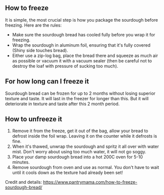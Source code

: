 
## How to freeze

It is simple, the most crucial step is how you package the sourdough before freezing. Here are the rules:
- Make sure the sourdough bread has cooled fully before you wrap it for freezing.
- Wrap the sourdough in aluminum foil, ensuring that it's fully covered (Shiny side touches bread).
- Either use a zip-log bag, place the bread there and squeeze as much air as possible or vacuum it with a vacuum sealer (then be careful not to destroy the loaf with pressure of sucking too much).

## For how long can I freeze it

Sourdough bread can be frozen for up to 2 months without losing superior texture and taste. It will last in the freezer for longer than this. But it will deteriorate in texture and taste after this 2 month period. 

## How to unfreeze it

1. Remove it from the freeze, get it out of the bag, allow your bread to defrost inside the foil wrap. Leaving it on the counter while it defrosts is fine.
2. When it's thawed, unwrap the sourdough and spritz it all over with water mist. Don't worry about using too much water, it will not go soggy.  
3. Place your damp sourdough bread into a hot 200C oven for 5-10 minutes.  
4. Remove sourdough from oven and use as normal. You don't have to wait until it cools down as the texture had already been set!


Credit and details: https://www.pantrymama.com/how-to-freeze-sourdough-bread/